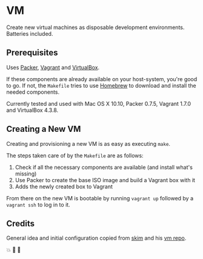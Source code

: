 # VM

Create new virtual machines as disposable development environments. Batteries included.

## Prerequisites

Uses [Packer](https://www.packer.io), [Vagrant](https://www.vagrantup.com) and [VirtualBox](https://www.virtualbox.org).

If these components are already available on your host-system, you're good to go.
If not, the `Makefile` tries to use [Homebrew](http://brew.sh) to download and install the needed components.

Currently tested and used with Mac OS X 10.10, Packer 0.7.5, Vagrant 1.7.0 and VirtualBox 4.3.8.

## Creating a New VM

Creating and provisioning a new VM is as easy as executing `make`.

The steps taken care of by the `Makefile` are as follows:

1. Check if all the necessary components are available (and install what's missing)
2. Use Packer to create the base ISO image and build a Vagrant box with it
3. Adds the newly created box to Vagrant

From there on the new VM is bootable by running `vagrant up` followed by a `vagrant ssh` to log in to it.


## Credits
General idea and initial configuration copied from [skim](https://github.com/sl4m) and his [vm repo](https://github.com/sl4m/vm).

:boom: :goat: :hamburger:
